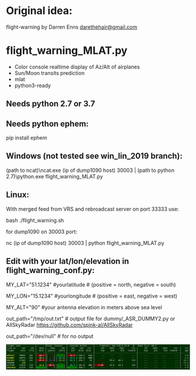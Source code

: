 # Original idea: 
flight-warning by Darren Enns <darethehair@gmail.com>

# flight_warning_MLAT.py

- Color console realtime display of Az/Alt of airplanes
- Sun/Moon transits prediction
- mlat
- python3-ready

## Needs python 2.7 or 3.7

## Needs python ephem:

pip install ephem

## Windows (not tested see win_lin_2019 branch):

(path to ncat)\ncat.exe (ip of dump1090 host) 30003 | (path to python 2.7)\python.exe flight_warning_MLAT.py

## Linux:

With merged feed from VRS and rebroadcast server on port 33333 use:

bash ./flight_warning.sh

for dump1090 on 30003 port:

nc (ip of dump1090 host) 30003 | python flight_warning_MLAT.py

## Edit with your lat/lon/elevation in flight_warning_conf.py:

MY_LAT="51.1234" #yourlatitude # (positive = north, negative = south) 

MY_LON="15.1234" #yourlongitude # (positive = east, negative = west) 

MY_ALT="90" #your antenna elevation in meters above sea level

out_path="/tmp/out.txt" # output file for dummy/_ASR_DUMMY2.py or AllSkyRadar https://github.com/spink-al/AllSkyRadar

out_path="/dev/null" # for no output

![alt text](https://github.com/spink-al/flight-warning/blob/master/Capture.JPG)


